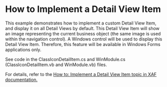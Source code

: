 # How to Implement a Detail View Item


<p>This example demonstrates how to implement a custom Detail View Item, and display it on all Detail Views by default. This Detail View Item will show an image representing the current business object (the same image is used within the navigation control). A Windows control will be used to display this Detail View Item. Therefore, this feature will be available in Windows Forms applications only. </p><p>See code in the ClassIconDetailItem.cs and WinModule.cs (ClassIconDetailItem.vb and WinModule.vb) files.</p><p>For details, refer to the <a href="http://documentation.devexpress.com/#Xaf/CustomDocument2641">How to: Implement a Detail View Item topic in XAF documentation.</a></p>

<br/>


